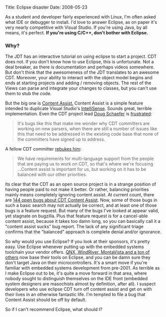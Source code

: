 Title: Eclipse disaster
Date: 2008-05-23

As a student and developer fairly experienced with Linux, I'm often asked what
IDE or debugger to install. I'd love to answer Eclipse, as on paper it's very
nearly competitive with Visual Studio. If you're using Java, by all means,
it's perfect. **If you're using C/C++, don't bother with Eclipse.**

### Why?

The JDT has an interactive tutorial on using eclipse to start a project. CDT
does not. If you don't know how to use Eclipse, this is unfortunate. Not a
deal breaker, as there is documentation and perhaps videos somewhere. But
don't think that the awesomeness of the JDT translates to an awesome CDT.
Moreover, your ability to interact with the object model begins and ends at
starting projects and adding / removing objects. The rest of the Views can
parse and integrate your changes to classes, but you can't use them to stub
the code.

But the big one is [Content Assist.][1] Content Assist is a simple feature
intended to duplicate Visual Studio's [IntelliSense][2]. Sounds great,
terrible implementation. Even the CDT project lead [Doug Schaefer][3] is
[frustrated][4]:

> It's bugs like this that make me wonder why CDT committers are working on
new parsers, when there are still a number of issues like this that need to be
addressed in the existing code base that none of the committers have signed up
to address.

A fellow CDT committer [rebukes him][5]:

> We have requirements for multi-language support from the people that are
paying us to work on CDT, so that's where we're focusing ...Content assist is
important for us, but working on it has to be balanced with our other
priorities.

Its clear that the CDT as an open source project is in a strange position of
having people paid to not make it better. Or rather, balancing priorities
mainly means completely ignoring content assist. At current count, there are
[144 open bugs about CDT Content Assist][6]. Now, some of those bugs in such a
basic search may not actually be correct, and at least one of those bugs is a
feature request. But many of the bugs I've looked at appear valid, yet
stagnate on bugzilla. Plus that feature request is for a cancel-able content
assist, because it takes too damn long, so you can basically call it a
"content assist sucks" bug report. The lack of any significant triage confirms
that the "balanced" approach is complete denial and/or ignorance.

So why would you use Eclipse? If you look at their sponsors, it's pretty easy.
Use Eclipse whenever putting up with the embedded systems toolchain your
vendor offers. [QNX, WindRiver, MontaVista and a ton of others][7] now base
their tools on Eclipse, and you can be damn sure they don't target Java on
their microcontrollers. It's a smart move if you're familiar with embedded
systems development from pre-2001. As terrible as I make Eclipse out to be,
it's quite a move forward in that area, where nobody sought to distinguish
themselves on the IDE front (embedded system designers are masochists almost
by definition, after all). I suspect developers who use eclipse CDT turn off
content assist and get on with their lives in an otherwise fantastic life. I'm
tempted to file a bug that Content Assist should be off by default.

So if I can't recommend Eclipse, what should I?

   [1]: http://publib.boulder.ibm.com/infocenter/rtnlhelp/v6r0m0/index.jsp?topic=/org.eclipse.cdt.doc.user/concepts/cdt_c_content_assist.htm

   [2]: http://en.wikipedia.org/wiki/IntelliSense

   [3]: http://cdtdoug.blogspot.com/

   [4]: https://bugs.eclipse.org/bugs/show_bug.cgi?id=205964#c1

   [5]: https://bugs.eclipse.org/bugs/show_bug.cgi?id=205964#c2

   [6]: https://bugs.eclipse.org/bugs/buglist.cgi?query_format=specific&order=relevance+desc&bug_status=__open__&product=CDT&content=content+assist

   [7]: http://dash.eclipse.org/dash/commits/web-app/summary.cgi?company=y&year=x&top=tools&project=tools.cdt

